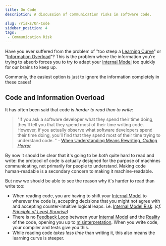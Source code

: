 ```yaml
---
title: On Code
description: A discussion of communication risks in software code.  

slug: /risks/On-Code
sidebar_position: 4
tags:
 - Communication Risk
---
```


Have you ever suffered from the problem of "too steep a [Learning Curve](https://en.wikipedia.org/wiki/Learning_curve)" or "[Information Overload](https://en.wikipedia.org/wiki/Information_overload)"?   This is the problem where the information you're trying to absorb forces you to try to adapt your [Internal Model](/tags/Internal-Model) too quickly for our brains to keep up.  

Commonly, the easiest option is just to ignore the information completely in these cases!

## Code and Information Overload

It has often been said that code is _harder to read than to write_:  

> "If you ask a software developer what they spend their time doing, they'll tell you that they spend most of their time writing code.  However, if you actually observe what software developers spend their time doing, you'll find that they spend most of their time trying to understand code. " -  [When Understanding Means Rewriting, _Coding Horror_](https://blog.codinghorror.com/when-understanding-means-rewriting/)

By now it should be clear that it's going to be _both_ quite hard to read and write:  the protocol of code is actually designed for the purpose of machines communicating, not primarily for people to understand.  Making code human-readable is a secondary concern to making it machine-readable.

But now we should be able to see the reason why it's harder to read than write too: 
 
 - When reading code, you are having to shift your [Internal Model](/tags/Internal-Model) to wherever the code is, accepting decisions that you might not agree with and accepting counter-intuitive logical leaps.  i.e. [Internal Model Risk](/tags/Internal-Model-Risk). _(cf. [Principle of Least Surprise](https://en.wikipedia.org/wiki/Principle_of_least_astonishment))_
 - There is no [Feedback Loop](/tags/Feedback-Loop) between your [Internal Model](/tags/Internal-Model) and the [Reality](/tags/Meeting-Reality) of the code, opening you up to [misinterpretation](/risks/On-Messages#2--misinterpretation).  When you write code, your compiler and tests give you this.
 - While reading code _takes less time_ than writing it, this also means the learning curve is steeper.
